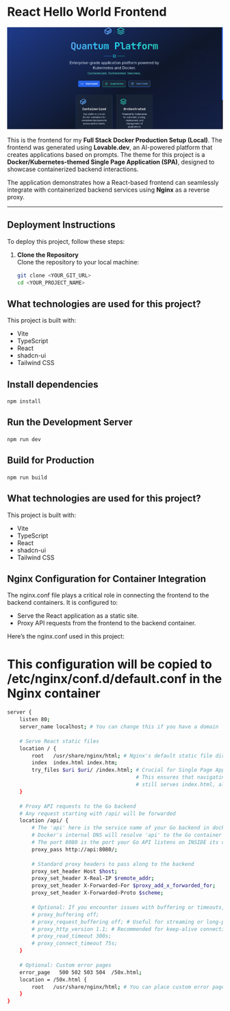 # React Hello World Frontend
![alt text](../image.png)

This is the frontend for my **Full Stack Docker Production Setup (Local)**. The frontend was generated using **Lovable.dev**, an AI-powered platform that creates applications based on prompts. The theme for this project is a **Docker/Kubernetes-themed Single Page Application (SPA)**, designed to showcase containerized backend interactions.

The application demonstrates how a React-based frontend can seamlessly integrate with containerized backend services using **Nginx** as a reverse proxy.

---

## Deployment Instructions

To deploy this project, follow these steps:

1. **Clone the Repository**  
   Clone the repository to your local machine:
   ```sh
   git clone <YOUR_GIT_URL>
   cd <YOUR_PROJECT_NAME>
   ```

## What technologies are used for this project?

This project is built with:

- Vite
- TypeScript
- React
- shadcn-ui
- Tailwind CSS

## Install dependencies

`npm install`

## Run the Development Server
`npm run dev`

## Build for Production
`npm run build`

## What technologies are used for this project?

This project is built with:

- Vite
- TypeScript
- React
- shadcn-ui
- Tailwind CSS

## Nginx Configuration for Container Integration

The nginx.conf file plays a critical role in connecting the frontend to the backend containers. It is configured to:

- Serve the React application as a static site.
- Proxy API requests from the frontend to the backend container.
  
Here’s the nginx.conf used in this project:

# This configuration will be copied to /etc/nginx/conf.d/default.conf in the Nginx container

```bash
server {
    listen 80;
    server_name localhost; # You can change this if you have a domain

    # Serve React static files
    location / {
        root   /usr/share/nginx/html; # Nginx's default static file directory
        index  index.html index.htm;
        try_files $uri $uri/ /index.html; # Crucial for Single Page Applications (SPAs) like React
                                          # This ensures that navigating directly to a route like /about
                                          # still serves index.html, allowing React Router to handle it.
    }

    # Proxy API requests to the Go backend
    # Any request starting with /api/ will be forwarded
    location /api/ {
        # The 'api' here is the service name of your Go backend in docker-compose.yaml
        # Docker's internal DNS will resolve 'api' to the Go container's IP address.
        # The port 8080 is the port your Go API listens on INSIDE its container.
        proxy_pass http://api:8080/;

        # Standard proxy headers to pass along to the backend
        proxy_set_header Host $host;
        proxy_set_header X-Real-IP $remote_addr;
        proxy_set_header X-Forwarded-For $proxy_add_x_forwarded_for;
        proxy_set_header X-Forwarded-Proto $scheme;

        # Optional: If you encounter issues with buffering or timeouts, you might adjust these
        # proxy_buffering off;
        # proxy_request_buffering off; # Useful for streaming or long-polling
        # proxy_http_version 1.1; # Recommended for keep-alive connections
        # proxy_read_timeout 300s;
        # proxy_connect_timeout 75s;
    }

    # Optional: Custom error pages
    error_page   500 502 503 504  /50x.html;
    location = /50x.html {
        root   /usr/share/nginx/html; # You can place custom error pages here
    }
}
```